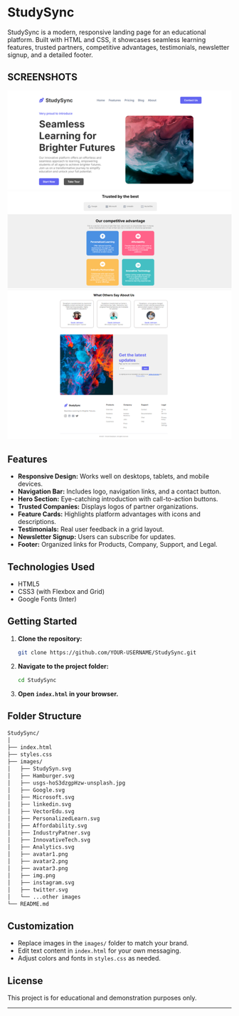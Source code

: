 # StudySync

StudySync is a modern, responsive landing page for an educational platform. Built with HTML and CSS, it showcases seamless learning features, trusted partners, competitive advantages, testimonials, newsletter signup, and a detailed footer.

## SCREENSHOTS

![Project Screenshot](screenshots/ss1.png)
![Project Screenshot](screenshots/ss2.png)
![Project Screenshot](screenshots/ss3.png)

## Features

- **Responsive Design:** Works well on desktops, tablets, and mobile devices.
- **Navigation Bar:** Includes logo, navigation links, and a contact button.
- **Hero Section:** Eye-catching introduction with call-to-action buttons.
- **Trusted Companies:** Displays logos of partner organizations.
- **Feature Cards:** Highlights platform advantages with icons and descriptions.
- **Testimonials:** Real user feedback in a grid layout.
- **Newsletter Signup:** Users can subscribe for updates.
- **Footer:** Organized links for Products, Company, Support, and Legal.

## Technologies Used

- HTML5
- CSS3 (with Flexbox and Grid)
- Google Fonts (Inter)

## Getting Started

1. **Clone the repository:**
   ```bash
   git clone https://github.com/YOUR-USERNAME/StudySync.git
   ```
2. **Navigate to the project folder:**
   ```bash
   cd StudySync
   ```
3. **Open `index.html` in your browser.**

## Folder Structure

```
StudySync/
│
├── index.html
├── styles.css
├── images/
│   ├── StudySyn.svg
│   ├── Hamburger.svg
│   ├── usgs-hoS3dzgpHzw-unsplash.jpg
│   ├── Google.svg
│   ├── Microsoft.svg
│   ├── linkedin.svg
│   ├── VectorEdu.svg
│   ├── PersonalizedLearn.svg
│   ├── Affordability.svg
│   ├── IndustryPatner.svg
│   ├── InnovativeTech.svg
│   ├── Analytics.svg
│   ├── avatar1.png
│   ├── avatar2.png
│   ├── avatar3.png
│   ├── img.png
│   ├── instagram.svg
│   ├── twitter.svg
│   └── ...other images
└── README.md
```

## Customization

- Replace images in the `images/` folder to match your brand.
- Edit text content in `index.html` for your own messaging.
- Adjust colors and fonts in `styles.css` as needed.

## License

This project is for educational and demonstration purposes only.

--- 
